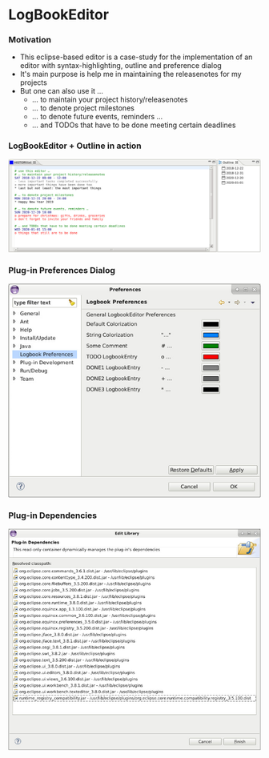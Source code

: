 # LogBookEditor

### Motivation

- This eclipse-based editor is a case-study for the implementation of an editor with syntax-highlighting, outline and preference dialog
- It's main purpose is help me in maintaining the releasenotes for my projects
- But one can also use it …
  - … to maintain your project history/releasenotes
  - … to denote project milestones
  - … to denote future events, reminders …
  - … and TODOs that have to be done meeting certain deadlines

### LogBookEditor + Outline in action

![Logbook-Editor](https://raw.githubusercontent.com/anblt/eclipse-logbook-editor/master/screenshots/editor2.jpg)

### Plug-in Preferences Dialog

![Plug-in Preferences](https://raw.githubusercontent.com/anblt/eclipse-logbook-editor/master/screenshots/prefs1.jpg)

### Plug-in Dependencies

![Plug-in Dependencies](https://raw.githubusercontent.com/anblt/eclipse-logbook-editor/master/screenshots/dependencies1.jpg)
